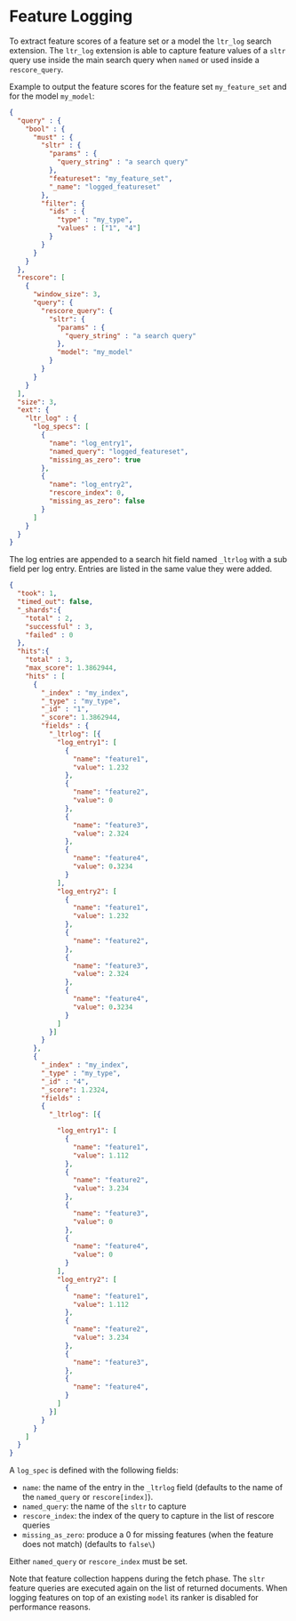 # Feature Logging

To extract feature scores of a feature set or a model the `ltr_log` search extension.
The `ltr_log` extension is able to capture feature values of a `sltr` query use inside the main search query when
`named` or used inside a `rescore_query`.

Example to output the feature scores for the feature set `my_feature_set` and for the model `my_model`:

```json
{
  "query" : {
    "bool" : {
      "must" : {
        "sltr" : {
          "params" : {
            "query_string" : "a search query"
          },
          "featureset": "my_feature_set",
          "_name": "logged_featureset"
        },
        "filter": {
          "ids" : {
            "type" : "my_type",
            "values" : ["1", "4"]
          }
        }
      }
    }
  },
  "rescore": [
    {
      "window_size": 3,
      "query": {
        "rescore_query": {
          "sltr": {
            "params" : {
              "query_string" : "a search query"
            },
            "model": "my_model"
          }
        }
      }
    }
  ],
  "size": 3,
  "ext": {
    "ltr_log" : {
      "log_specs": [
        {
          "name": "log_entry1",
          "named_query": "logged_featureset",
          "missing_as_zero": true
        },
        {
          "name": "log_entry2",
          "rescore_index": 0,
          "missing_as_zero": false
        }
      ]
    }
  }
}
```

The log entries are appended to a search hit field named `_ltrlog` with a sub field per log entry. Entries are listed in the same value they were added.

```json
{
  "took": 1,
  "timed_out": false,
  "_shards":{
    "total" : 2,
    "successful" : 3,
    "failed" : 0
  },
  "hits":{
    "total" : 3,
    "max_score": 1.3862944,
    "hits" : [
      {
        "_index" : "my_index",
        "_type" : "my_type",
        "_id" : "1",
        "_score": 1.3862944,
        "fields" : {
          "_ltrlog": [{
            "log_entry1": [
              {
                "name": "feature1",
                "value": 1.232
              },
              {
                "name": "feature2",
                "value": 0
              },
              {
                "name": "feature3",
                "value": 2.324
              },
              {
                "name": "feature4",
                "value": 0.3234
              }
            ],
            "log_entry2": [
              {
                "name": "feature1",
                "value": 1.232
              },
              {
                "name": "feature2",
              },
              {
                "name": "feature3",
                "value": 2.324
              },
              {
                "name": "feature4",
                "value": 0.3234
              }
            ]
          }]
        }
      },
      {
        "_index" : "my_index",
        "_type" : "my_type",
        "_id" : "4",
        "_score": 1.2324,
        "fields" : 
        {
          "_ltrlog": [{

            "log_entry1": [
              {
                "name": "feature1",
                "value": 1.112
              },
              {
                "name": "feature2",
                "value": 3.234
              },
              {
                "name": "feature3",
                "value": 0
              },
              {
                "name": "feature4",
                "value": 0
              }
            ],
            "log_entry2": [
              {
                "name": "feature1",
                "value": 1.112
              },
              {
                "name": "feature2",
                "value": 3.234
              },
              {
                "name": "feature3",
              },
              {
                "name": "feature4",
              }
            ]
          }]
        }
      }
    ]
  }
}

```

A `log_spec` is defined with the following fields:
- `name`: the name of the entry in the `_ltrlog` field (defaults to the name of the `named_query` or `rescore[index]`).
- `named_query`: the name of the `sltr` to capture
- `rescore_index`: the index of the query to capture in the list of rescore queries
- `missing_as_zero`: produce a 0 for missing features (when the feature does not match) (defaults to `false\`)

Either `named_query` or `rescore_index` must be set.

Note that feature collection happens during the fetch phase. The `sltr` feature queries are executed again on the list
of returned documents. When logging features on top of an existing `model` its ranker is disabled for performance
reasons.

